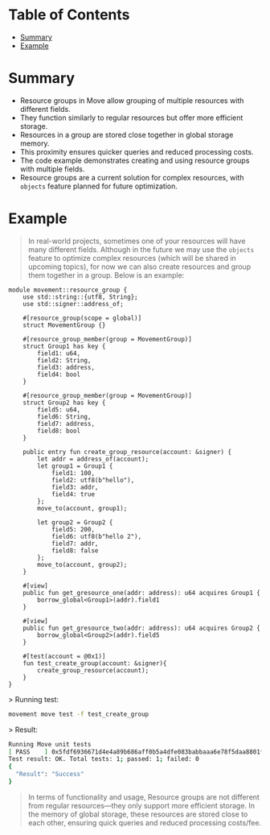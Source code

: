 # Table of Contents

-   [Summary](#summary)
-   [Example](#example)

# Summary

-   Resource groups in Move allow grouping of multiple resources with
    different fields.
-   They function similarly to regular resources but offer more
    efficient storage.
-   Resources in a group are stored close together in global storage
    memory.
-   This proximity ensures quicker queries and reduced processing costs.
-   The code example demonstrates creating and using resource groups
    with multiple fields.
-   Resource groups are a current solution for complex resources, with
    `objects` feature planned for future optimization.

# Example

> In real-world projects, sometimes one of your resources will have many
> different fields. Although in the future we may use the `objects`
> feature to optimize complex resources (which will be shared in
> upcoming topics), for now we can also create resources and group them
> together in a group. Below is an example:

``` move
module movement::resource_group {
    use std::string::{utf8, String};
    use std::signer::address_of;

    #[resource_group(scope = global)]
    struct MovementGroup {}

    #[resource_group_member(group = MovementGroup)]
    struct Group1 has key {
        field1: u64,
        field2: String,
        field3: address,
        field4: bool
    }

    #[resource_group_member(group = MovementGroup)]
    struct Group2 has key {
        field5: u64,
        field6: String,
        field7: address,
        field8: bool
    }

    public entry fun create_group_resource(account: &signer) {
        let addr = address_of(account);
        let group1 = Group1 {
            field1: 100,
            field2: utf8(b"hello"),
            field3: addr,
            field4: true
        };
        move_to(account, group1);

        let group2 = Group2 {
            field5: 200,
            field6: utf8(b"hello 2"),
            field7: addr,
            field8: false
        };
        move_to(account, group2);
    }

    #[view]
    public fun get_gresource_one(addr: address): u64 acquires Group1 {
        borrow_global<Group1>(addr).field1
    }

    #[view]
    public fun get_gresource_two(addr: address): u64 acquires Group2 {
        borrow_global<Group2>(addr).field5
    }

    #[test(account = @0x1)]
    fun test_create_group(account: &signer){
        create_group_resource(account);
    }
}
```

\> Running test:

``` bash
movement move test -f test_create_group
```

\> Result:

``` bash
Running Move unit tests
[ PASS    ] 0x5fdf6936671d4e4a89b686aff0b5a4dfe083babbaaa6e78f5daa8801f94938a6::resource_group::test_create_group
Test result: OK. Total tests: 1; passed: 1; failed: 0
{
  "Result": "Success"
}
```

> In terms of functionality and usage, Resource groups are not different
> from regular resources—they only support more efficient storage. In
> the memory of global storage, these resources are stored close to each
> other, ensuring quick queries and reduced processing costs/fee.
